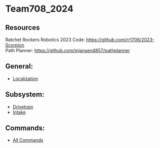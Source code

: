 # Team708_2024
## Resources ##
Ratchet Rockers Robotics 2023 Code: https://github.com/rr1706/2023-Scorpion <br>
Path Planner: https://github.com/mjansen4857/pathplanner

## General:
- [Localization](src/main/java/frc/robot/documentation/Localization.md)

## Subsystem:

- [Drivetrain](src/main/java/frc/robot/documentation/SubsystemDrivetrain.md)
- [Intake](src/main/java/frc/robot/documentation/SubsystemIntake.md)

## Commands:

- [All Commands](src/main/java/frc/robot/documentation/Command.md)